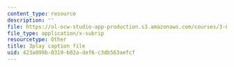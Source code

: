 ```yaml
---
content_type: resource
description: ''
file: https://ol-ocw-studio-app-production.s3.amazonaws.com/courses/3-091sc-introduction-to-solid-state-chemistry-fall-2010/423a099b0319b02adef6c3db563aefcf_up3zP2z81SE.srt
file_type: application/x-subrip
resourcetype: Other
title: 3play caption file
uid: 423a099b-0319-b02a-def6-c3db563aefcf
---
```

